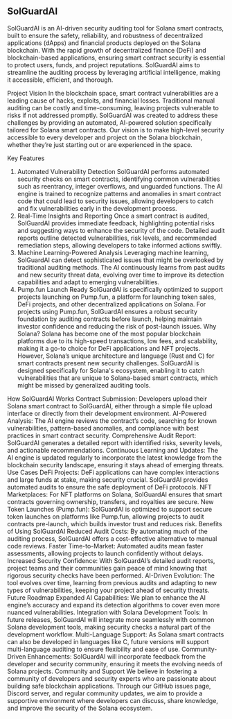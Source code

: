 ## SolGuardAI
SolGuardAI is an AI-driven security auditing tool for Solana smart contracts, built to ensure the safety, reliability, and robustness of decentralized applications (dApps) and financial products deployed on the Solana blockchain. With the rapid growth of decentralized finance (DeFi) and blockchain-based applications, ensuring smart contract security is essential to protect users, funds, and project reputations. SolGuardAI aims to streamline the auditing process by leveraging artificial intelligence, making it accessible, efficient, and thorough.

Project Vision
In the blockchain space, smart contract vulnerabilities are a leading cause of hacks, exploits, and financial losses. Traditional manual auditing can be costly and time-consuming, leaving projects vulnerable to risks if not addressed promptly. SolGuardAI was created to address these challenges by providing an automated, AI-powered solution specifically tailored for Solana smart contracts. Our vision is to make high-level security accessible to every developer and project on the Solana blockchain, whether they’re just starting out or are experienced in the space.

Key Features
1. Automated Vulnerability Detection
SolGuardAI performs automated security checks on smart contracts, identifying common vulnerabilities such as reentrancy, integer overflows, and unguarded functions.
The AI engine is trained to recognize patterns and anomalies in smart contract code that could lead to security issues, allowing developers to catch and fix vulnerabilities early in the development process.
2. Real-Time Insights and Reporting
Once a smart contract is audited, SolGuardAI provides immediate feedback, highlighting potential risks and suggesting ways to enhance the security of the code.
Detailed audit reports outline detected vulnerabilities, risk levels, and recommended remediation steps, allowing developers to take informed actions swiftly.
3. Machine Learning-Powered Analysis
Leveraging machine learning, SolGuardAI can detect sophisticated issues that might be overlooked by traditional auditing methods.
The AI continuously learns from past audits and new security threat data, evolving over time to improve its detection capabilities and adapt to emerging vulnerabilities.
4. Pump.fun Launch Ready
SolGuardAI is specifically optimized to support projects launching on Pump.fun, a platform for launching token sales, DeFi projects, and other decentralized applications on Solana.
For projects using Pump.fun, SolGuardAI ensures a robust security foundation by auditing contracts before launch, helping maintain investor confidence and reducing the risk of post-launch issues.
Why Solana?
Solana has become one of the most popular blockchain platforms due to its high-speed transactions, low fees, and scalability, making it a go-to choice for DeFi applications and NFT projects. However, Solana’s unique architecture and language (Rust and C) for smart contracts present new security challenges. SolGuardAI is designed specifically for Solana's ecosystem, enabling it to catch vulnerabilities that are unique to Solana-based smart contracts, which might be missed by generalized auditing tools.

How SolGuardAI Works
Contract Submission: Developers upload their Solana smart contract to SolGuardAI, either through a simple file upload interface or directly from their development environment.
AI-Powered Analysis: The AI engine reviews the contract’s code, searching for known vulnerabilities, pattern-based anomalies, and compliance with best practices in smart contract security.
Comprehensive Audit Report: SolGuardAI generates a detailed report with identified risks, severity levels, and actionable recommendations.
Continuous Learning and Updates: The AI engine is updated regularly to incorporate the latest knowledge from the blockchain security landscape, ensuring it stays ahead of emerging threats.
Use Cases
DeFi Projects: DeFi applications can have complex interactions and large funds at stake, making security crucial. SolGuardAI provides automated audits to ensure the safe deployment of DeFi protocols.
NFT Marketplaces: For NFT platforms on Solana, SolGuardAI ensures that smart contracts governing ownership, transfers, and royalties are secure.
New Token Launches (Pump.fun): SolGuardAI is optimized to support secure token launches on platforms like Pump.fun, allowing projects to audit contracts pre-launch, which builds investor trust and reduces risk.
Benefits of Using SolGuardAI
Reduced Audit Costs: By automating much of the auditing process, SolGuardAI offers a cost-effective alternative to manual code reviews.
Faster Time-to-Market: Automated audits mean faster assessments, allowing projects to launch confidently without delays.
Increased Security Confidence: With SolGuardAI’s detailed audit reports, project teams and their communities gain peace of mind knowing that rigorous security checks have been performed.
AI-Driven Evolution: The tool evolves over time, learning from previous audits and adapting to new types of vulnerabilities, keeping your project ahead of security threats.
Future Roadmap
Expanded AI Capabilities: We plan to enhance the AI engine’s accuracy and expand its detection algorithms to cover even more nuanced vulnerabilities.
Integration with Solana Development Tools: In future releases, SolGuardAI will integrate more seamlessly with common Solana development tools, making security checks a natural part of the development workflow.
Multi-Language Support: As Solana smart contracts can also be developed in languages like C, future versions will support multi-language auditing to ensure flexibility and ease of use.
Community-Driven Enhancements: SolGuardAI will incorporate feedback from the developer and security community, ensuring it meets the evolving needs of Solana projects.
Community and Support
We believe in fostering a community of developers and security experts who are passionate about building safe blockchain applications. Through our GitHub issues page, Discord server, and regular community updates, we aim to provide a supportive environment where developers can discuss, share knowledge, and improve the security of the Solana ecosystem.

<!--
**SolGuardAI/SolGuardAI** is a ✨ _special_ ✨ repository because its `README.md` (this file) appears on your GitHub profile.

Here are some ideas to get you started:

- 🔭 I’m currently working on ...
- 🌱 I’m currently learning ...
- 👯 I’m looking to collaborate on ...
- 🤔 I’m looking for help with ...
- 💬 Ask me about ...
- 📫 How to reach me: ...
- 😄 Pronouns: ...
- ⚡ Fun fact: ...
-->
